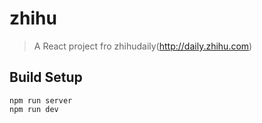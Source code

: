# zhihu

> A React project fro zhihudaily(http://daily.zhihu.com)

## Build Setup
```
npm run server
npm run dev
```
